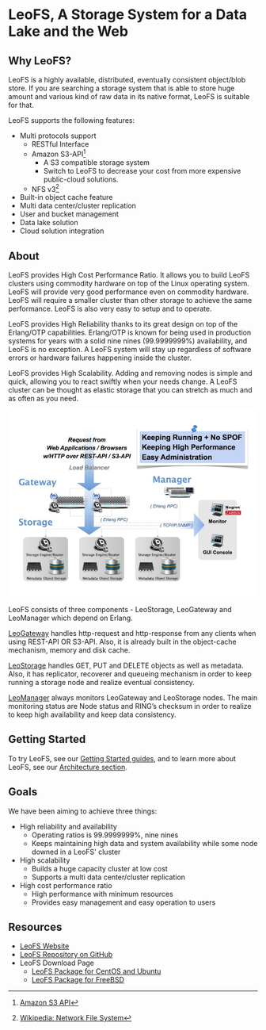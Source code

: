 # LeoFS, A Storage System for a Data Lake and the Web
## Why LeoFS?

LeoFS is a highly available, distributed, eventually consistent object/blob store. If you are searching a storage system that is able to store huge amount and various kind of raw data in its native format, LeoFS is suitable for that.

LeoFS supports the following features:

* Multi protocols support
	* RESTful Interface
	* Amazon S3-API[^1]
		* A S3 compatible storage system
		* Switch to LeoFS to decrease your cost from more expensive public-cloud solutions.
	* NFS v3[^2]
* Built-in object cache feature
* Multi data center/cluster replication
* User and bucket management
* Data lake solution
* Cloud solution integration


## About

LeoFS provides High Cost Performance Ratio. It allows you to build LeoFS clusters using commodity hardware on top of the Linux operating system. LeoFS will provide very good performance even on commodity hardware. LeoFS will require a smaller cluster than other storage to achieve the same performance. LeoFS is also very easy to setup and to operate.

LeoFS provides High Reliability thanks to its great design on top of the Erlang/OTP capabilities. Erlang/OTP is known for being used in production systems for years with a solid nine nines (99.9999999%) availability, and LeoFS is no exception. A LeoFS system will stay up regardless of software errors or hardware failures happening inside the cluster.

LeoFS provides High Scalability. Adding and removing nodes is simple and quick, allowing you to react swiftly when your needs change. A LeoFS cluster can be thought as elastic storage that you can stretch as much and as often as you need.


![](assets/leofs-architecture.0012.jpg)

LeoFS consists of three components - LeoStorage, LeoGateway and LeoManager which depend on Erlang.

[LeoGateway](./architecture/leo_gateway.md) handles http-request and http-response from any clients when using REST-API OR S3-API. Also, it is already built in the object-cache mechanism, memory and disk cache.

[LeoStorage](./architecture/leo_storage.md) handles GET, PUT and DELETE objects as well as metadata. Also, it has replicator, recoverer and queueing mechanism in order to keep running a storage node and realize eventual consistency.

[LeoManager](./architecture/leo_manager.md) always monitors LeoGateway and LeoStorage nodes. The main monitoring status are Node status and RING’s checksum in order to realize to keep high availability and keep data consistency.


## Getting Started

To try LeoFS, see our [Getting Started guides](installation/quick.md), and to learn more about LeoFS, see our [Architecture section](architecture/README.md).


## Goals

We have been aiming to achieve three things:

* High reliability and availability
    * Operating ratios is 99.9999999%, nine nines
    * Keeps maintaining high data and system availability while some node downed in a LeoFS' cluster
* High scalability
    * Builds a huge capacity cluster at low cost
    * Supports a multi data center/cluster replication
* High cost performance ratio
    * High performance with minimum resources
    * Provides easy management and easy operation to users


## Resources

- <a href="http://leo-project.net/leofs/" target="_blank">LeoFS Website</a>
- <a href="https://github.com/leo-project/leofs" target="_blank">LeoFS Repository on GitHub </a>
- LeoFS Download Page
	- <a href="http://leo-project.net/leofs/download.html" target="_blank">LeoFS Package for CentOS and Ubuntu</a>
	- <a href="http://www.freshports.org/databases/leofs" target="_blank">LeoFS Package for FreeBSD </a>


[^1]: <a href="http://docs.aws.amazon.com/AmazonS3/latest/API/Welcome.html" target="_blank">Amazon S3 API</a>
[^2]: <a href="https://en.wikipedia.org/wiki/Network_File_System" target="_blank">Wikipedia: Network File System</a>
